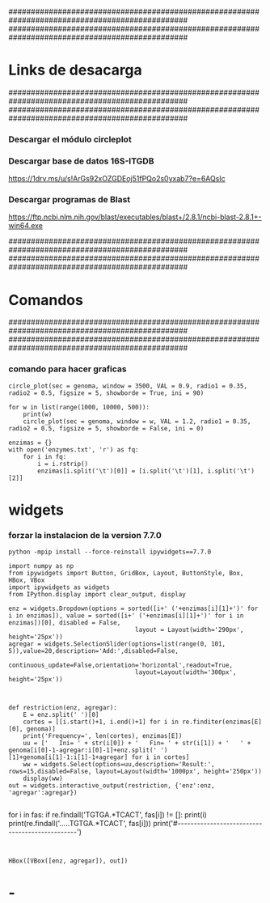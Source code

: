 ################################################################################################
################################################################################################

#  Links de desacarga

################################################################################################
################################################################################################

### Descargar el módulo circleplot


### Descargar base de datos 16S-ITGDB
https://1drv.ms/u/s!ArGs92xOZGDEoj51fPQo2s0yxab7?e=6AQsIc

### Descargar programas de Blast

https://ftp.ncbi.nlm.nih.gov/blast/executables/blast+/2.8.1/ncbi-blast-2.8.1+-win64.exe






################################################################################################
################################################################################################

#  Comandos

################################################################################################
################################################################################################

### comando para hacer graficas
```
circle_plot(sec = genoma, window = 3500, VAL = 0.9, radio1 = 0.35, radio2 = 0.5, figsize = 5, showborde = True, ini = 90)
```

```
for w in list(range(1000, 10000, 500)):
    print(w)
    circle_plot(sec = genoma, window = w, VAL = 1.2, radio1 = 0.35, radio2 = 0.5, figsize = 5, showborde = False, ini = 0)
```

```
enzimas = {}
with open('enzymes.txt', 'r') as fq:
    for i in fq:
        i = i.rstrip()
        enzimas[i.split('\t')[0]] = [i.split('\t')[1], i.split('\t')[2]]
```

# widgets

### forzar la instalacion de la version 7.7.0
```
python -mpip install --force-reinstall ipywidgets==7.7.0
```

```
import numpy as np
from ipywidgets import Button, GridBox, Layout, ButtonStyle, Box, HBox, VBox
import ipywidgets as widgets
from IPython.display import clear_output, display

enz = widgets.Dropdown(options = sorted([i+' ('+enzimas[i][1]+')' for i in enzimas]), value = sorted([i+' ('+enzimas[i][1]+')' for i in enzimas])[0], disabled = False,
                                   layout = Layout(width='290px', height='25px'))
agregar = widgets.SelectionSlider(options=list(range(0, 101, 5)),value=20,description='Add:',disabled=False,
                                continuous_update=False,orientation='horizontal',readout=True,
                                   layout=Layout(width='300px', height='25px'))



def restriction(enz, agregar):
    E = enz.split(' ')[0]
    cortes = [[i.start()+1, i.end()+1] for i in re.finditer(enzimas[E][0], genoma)]
    print('Frequency=', len(cortes), enzimas[E])
    uu = ['   Ini= ' + str(i[0]) + '   Fin= ' + str(i[1]) + '   ' + genoma[i[0]-1-agregar:i[0]-1]+enz.split(' ')[1]+genoma[i[1]-1:i[1]-1+agregar] for i in cortes]
    ww = widgets.Select(options=uu,description='Result:', rows=15,disabled=False, layout=Layout(width='1000px', height='250px'))
    display(ww)
out = widgets.interactive_output(restriction, {'enz':enz, 'agregar':agregar})


```
for i in fas:
    if re.findall('TGTGA.*TCACT', fas[i]) != []:
        print(i)
        print(re.findall('.....TGTGA.*TCACT', fas[i]))
        print('#-----------------------------------------------')
```


HBox([VBox([enz, agregar]), out])
```



# -
